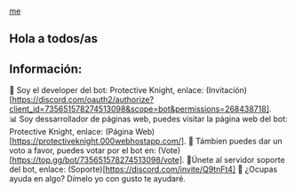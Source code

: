 [me](https://media.discordapp.net/attachments/649756523437752330/790314062457208832/Animated-Gif-Background-1920x1080-Free-Hd-Gif-Wallpapers-.gif?width=721&height=406)

## Hola a todos/as

## Información:

🤖 Soy el developer del bot: Protective Knight, enlace: (Invitación)[https://discord.com/oauth2/authorize?client_id=735651578274513098&scope=bot&permissions=268438718].    
📊 Soy dessarrollador de páginas web, puedes visitar la página web del bot: Protective Knight, enlace: (Página Web)[https://protectiveknight.000webhostapp.com/].
🎉 Támbien puedes dar un voto a favor, puedes votar por el bot en: (Vote)[https://top.gg/bot/735651578274513098/vote].
🤔Únete al servidor soporte del bot, enlace: (Soporte)[https://discord.com/invite/Q9tnFt4]
💬 ¿Ocupas ayuda en algo? Dímelo yo con gusto te ayudaré.


